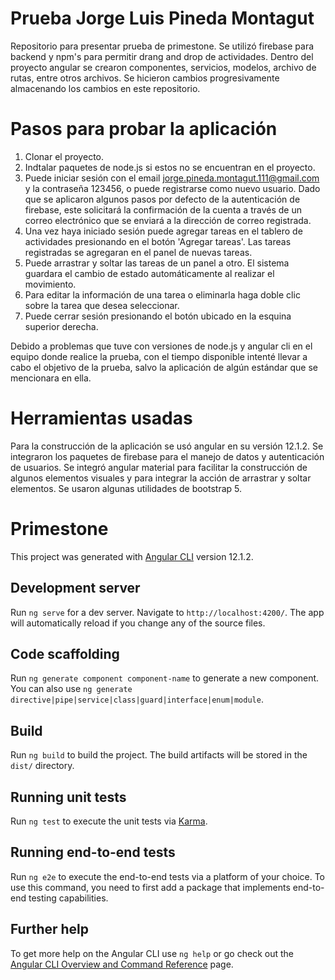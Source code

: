 # Prueba Jorge Luis Pineda Montagut

Repositorio para presentar prueba de primestone. Se utilizó firebase para backend y npm's para permitir drang and drop de actividades. Dentro del proyecto angular se crearon componentes, servicios, modelos, archivo de rutas, entre otros archivos. Se hicieron cambios progresivamente almacenando los cambios en este repositorio.

# Pasos para probar la aplicación

1. Clonar el proyecto.
2. Indtalar paquetes de node.js si estos no se encuentran en el proyecto. 
3. Puede iniciar sesión con el email jorge.pineda.montagut.111@gmail.com y la contraseña 123456, o puede registrarse como nuevo usuario. Dado que se aplicaron algunos pasos por defecto de la autenticación de firebase, este solicitará la confirmación de la cuenta a través de un correo electrónico que se enviará a la dirección de correo registrada.
4. Una vez haya iniciado sesión puede agregar tareas en el tablero de actividades presionando en el botón 'Agregar tareas'. Las tareas registradas se agregaran en el panel de nuevas tareas.
5. Puede arrastrar y soltar las tareas de un panel a otro. El sistema guardara el cambio de estado automáticamente al realizar el movimiento.
6. Para editar la información de una tarea o eliminarla haga doble clic sobre la tarea que desea seleccionar.
7. Puede cerrar sesión presionando el botón ubicado en la esquina superior derecha.

Debido a problemas que tuve con versiones de node.js y angular cli en el equipo donde realice la prueba, con el tiempo disponible intenté llevar a cabo el objetivo de la prueba, salvo la aplicación de algún estándar que se mencionara en ella.


#  Herramientas usadas


Para la construcción de la aplicación se usó angular en su versión 12.1.2.
Se integraron los paquetes de firebase para el manejo de datos y autenticación de usuarios.
Se integró angular material para facilitar la construcción de algunos elementos visuales y para integrar la acción de arrastrar y soltar elementos.
Se usaron algunas utilidades de bootstrap 5.

# Primestone

This project was generated with [Angular CLI](https://github.com/angular/angular-cli) version 12.1.2.

## Development server

Run `ng serve` for a dev server. Navigate to `http://localhost:4200/`. The app will automatically reload if you change any of the source files.

## Code scaffolding

Run `ng generate component component-name` to generate a new component. You can also use `ng generate directive|pipe|service|class|guard|interface|enum|module`.

## Build

Run `ng build` to build the project. The build artifacts will be stored in the `dist/` directory.

## Running unit tests

Run `ng test` to execute the unit tests via [Karma](https://karma-runner.github.io).

## Running end-to-end tests

Run `ng e2e` to execute the end-to-end tests via a platform of your choice. To use this command, you need to first add a package that implements end-to-end testing capabilities.

## Further help

To get more help on the Angular CLI use `ng help` or go check out the [Angular CLI Overview and Command Reference](https://angular.io/cli) page.


